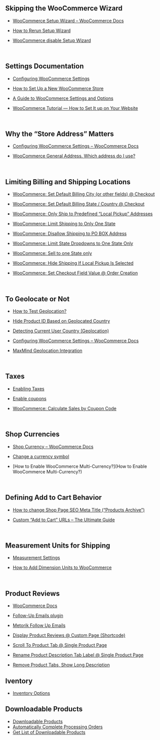 
## Skipping the WooCommerce Wizard

* [WooCommerce Setup Wizard – WooCommerce Docs](https://docs.woocommerce.com/document/woocommerce-setup-wizard/)

* [How to Rerun Setup Wizard](https://wordpress.org/support/topic/rerun-setup-wizard/)

* [WooCommerce disable Setup Wizard](https://stackoverflow.com/questions/58241885/woocommerce-disable-setup-wizard)

<br/>

## Settings Documentation

* [Configuring WooCommerce Settings](https://docs.woocommerce.com/document/configuring-woocommerce-settings/)

* [How to Set Up a New WooCommerce Store](https://woocommerce.com/posts/how-to-set-up-a-new-woocommerce-store/)

* [A Guide to WooCommerce Settings and Options](https://www.cloudways.com/blog/woocommerce-settings-and-options/)

* [WooCommerce Tutorial — How to Set It up on Your Website](https://kinsta.com/blog/woocommerce-tutorial/)

<br/>

## Why the “Store Address” Matters
* [Configuring WooCommerce Settings – WooCommerce Docs](https://docs.woocommerce.com/document/configuring-woocommerce-settings/#section-1)

* [WooCommerce General Address. Which address do I use?](https://wordpress.org/support/topic/woocommerce-general-address-which-address-do-i-use/)

<br/>

## Limiting Billing and Shipping Locations
* [WooCommerce: Set Default Billing City (or other fields) @ Checkout](https://www.businessbloomer.com/woocommerce-set-default-city-values-checkout/)

* [WooCommerce: Set Default Billing State / Country @ Checkout](https://www.businessbloomer.com/woocommerce-set-default-state-checkout-page/)

* [WooCommerce: Only Ship to Predefined “Local Pickup” Addresses](https://www.businessbloomer.com/woocommerce-ship-predefined-local-pickup-addresses/)

* [WooCommerce: Limit Shipping to Only One State](https://www.businessbloomer.com/woocommerce-allow-shipping-one-state-only/)

* [WooCommerce: Disallow Shipping to PO BOX Address](https://www.businessbloomer.com/woocommerce-disallow-shipping-to-po-box/)

* [WooCommerce: Limit State Dropdowns to One State Only](https://www.businessbloomer.com/woocommerce-limit-state-dropdowns-one-state/)

* [WooCommerce: Sell to one State only](https://www.businessbloomer.com/woocommerce-sell-one-state/)

* [WooCommerce: Hide Shipping If Local Pickup Is Selected](https://www.businessbloomer.com/woocommerce-hide-shipping-local-pickup-selected/)

* [WooCommerce: Set Checkout Field Value @ Order Creation](https://www.businessbloomer.com/woocommerce-set-checkout-field-value-order-creation/)

<br/>

## To Geolocate or Not
* [How to Test Geolocation?](https://www.businessbloomer.com/test-woocommerce-geolocation/)

* [Hide Product ID Based on Geolocated Country](https://www.businessbloomer.com/woocommerce-hide-product-based-on-ip-address-geolocation/)

* [Detecting Current User Country (Geolocation)](https://www.businessbloomer.com/woocommerce-detecting-current-user-country-geolocation/)

* [Configuring WooCommerce Settings – WooCommerce Docs](https://docs.woocommerce.com/document/configuring-woocommerce-settings/#section-1)

* [MaxMind Geolocation Integration](https://docs.woocommerce.com/document/maxmind-geolocation-integration/)

<br/>

## Taxes

* [Enabling Taxes](https://docs.woocommerce.com/document/setting-up-taxes-in-woocommerce/#section-1)

* [Enable coupons](https://docs.woocommerce.com/document/configuring-woocommerce-settings/#section-3)

* [WooCommerce: Calculate Sales by Coupon Code](https://www.businessbloomer.com/woocommerce-calculate-sales-coupon-code/)

<br/>


## Shop Currencies
* [Shop Currency – WooCommerce Docs](https://docs.woocommerce.com/document/shop-currency/)

* [Change a currency symbol](https://docs.woocommerce.com/document/change-a-currency-symbol/)

* [How to Enable WooCommerce Multi-Currency?](How to Enable WooCommerce Multi-Currency?)

<br/>


## Defining Add to Cart Behavior
* [How to change Shop Page SEO Meta Title (“Products Archive”)](https://www.businessbloomer.com/resolved-woocommerce-change-shop-page-seo-meta-title-products-archive/)

* [Custom “Add to Cart” URLs – The Ultimate Guide](https://www.businessbloomer.com/woocommerce-custom-add-cart-urls-ultimate-guide/)

<br/>


## Measurement Units for Shipping

* [Measurement Settings](https://docs.woocommerce.com/document/adding-dimensions-and-weights-to-products-for-shipping/#section-1)

* [How to Add Dimension Units to WooCommerce](https://www.skyverge.com/blog/how-to-add-dimension-units-to-woocommerce/)

<br/>


## Product Reviews
* [WooCommerce Docs](https://docs.woocommerce.com/document/configuring-woocommerce-settings/#section-9)

* [Follow-Up Emails plugin](https://docs.woocommerce.com/document/send-request-review-after-purchase/)

* [Metorik Follow Up Emails](https://metorik.com/blog/woocommerce-follow-up-emails)

* [Display Product Reviews @ Custom Page (Shortcode)](https://www.businessbloomer.com/woocommerce-display-product-reviews-custom-page-shortcode/)

* [Scroll To Product Tab @ Single Product Page](https://www.businessbloomer.com/woocommerce-scroll-to-product-tab-single-product-page/)

* [Rename Product Description Tab Label @ Single Product Page](https://www.businessbloomer.com/woocommerce-edit-product-tabs-labels/)

* [Remove Product Tabs, Show Long Description](https://www.businessbloomer.com/woocommerce-remove-product-tabs-echo-long-description/)


## Iventory
* [Inventory Options](https://docs.woocommerce.com/document/configuring-woocommerce-settings/#inventory-options)


## Downloadable Products
* [Downloadable Products](https://docs.woocommerce.com/document/configuring-woocommerce-settings/#section-10)
* [Automatically Complete Processing Orders](https://www.businessbloomer.com/woocommerce-automatically-complete-processing-orders/)
* [Get List of Downloadable Products](https://www.businessbloomer.com/woocommerce-get-list-of-downloadable-products/)

